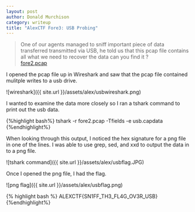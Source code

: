 ```yaml
---
layout: post
author: Donald Murchison
category: writeup
title: "AlexCTF Fore3: USB Probing"
---
```


>One of our agents managed to sniff important piece of data transferred transmitted via USB, he told us that this pcap file contains all what we need to recover the data can you find it ?<br>
[fore2.pcap](https://ctf.oddcoder.com/files/2dec0720c62f1ad663218618a4822e9b/fore2.pcap)



I opened the pcap file up in Wireshark and saw that the pcap file contained mulitple writes to a usb drive.

![wireshark]({{ site.url }}/assets/alex/usbwireshark.png)

I wanted to examine the data more closely so I ran a tshark command to print out the usb data.

{%highlight bash%}
tshark -r fore2.pcap -Tfields -e usb.capdata
{%endhighlight%}

When looking through this output, I noticed the hex signature for a png file in one of the lines. I was able to use grep, sed, and xxd to output the data in to a png file.

![tshark command]({{ site.url }}/assets/alex/usbflag.JPG)

Once I opened the png file, I had the flag.

![png flag]({{ site.url }}/assets/alex/usbflag.png)

{% highlight bash %}
ALEXCTF{SN1FF_TH3_FL4G_OV3R_USB}
{%endhighlight%}


